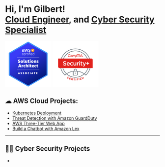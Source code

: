 <h1>Hi, I'm Gilbert! <br/> <a href="https://www.linkedin.com/in/gilbertemodi/">Cloud Engineer</a>, and <a href="https://github.com/gilbertemodi">Cyber Security Specialist</a> </h1>

<img src="https://github.com/GilbertEmodi/GilbertEmodi/blob/main/AWS%20SAA%20Logo.png" width="150" height="150" /> <img src="https://github.com/GilbertEmodi/GilbertEmodi/blob/main/Security%2B%20Logo.png" width="150" height="150" /> 

<h2>☁ AWS Cloud Projects:</h2>


  - [Kubernetes Deployment](https://github.com/GilbertEmodi/Kubernetes)
  - [Threat Detection with Amazon GuardDuty](https://github.com/GilbertEmodi/Threat-Detection-with-GuardDuty/tree/main)
  - [AWS Three-Tier Web App](https://github.com/GilbertEmodi/AWS-ThreeTier-Web-App)
  - [Build a Chatbot with Amazon Lex](https://github.com/GilbertEmodi/Build-a-Chatbot-with-Amazon-Lex/tree/main)
---





<h2>👨‍💻 Cyber Security Projects</h2>



  - []()
